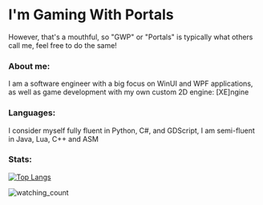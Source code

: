 # I'm Gaming With Portals
However, that's a mouthful, so "GWP" or "Portals" is typically what others call me, feel free to do the same!

### About me:
I am a software engineer with a big focus on WinUI and WPF applications, as well as game development with my own custom 2D engine: [XE]ngine

### Languages:
I consider myself fully fluent in Python, C#, and GDScript,
I am semi-fluent in Java, Lua, C++ and ASM

### Stats:
[![Top Langs](https://github-readme-stats.vercel.app/api/top-langs/?username=Gaming-With-Portals&theme=tokyonight&icons=true&hide=ruby&layout=donut)](https://github.com/anuraghazra/github-readme-stats)

<img src="https://komarev.com/ghpvc/?username=Gaming-With-Portals&color=brightgreen" alt="watching_count" />

